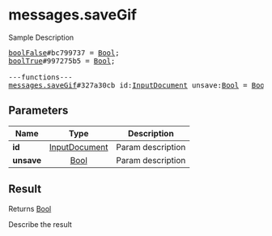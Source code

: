 # messages.saveGif

Sample Description

<pre>
<a href="../constructor/boolFalse">boolFalse</a>#bc799737 = <a href="../type/Bool.md">Bool</a>;
<a href="../constructor/boolTrue">boolTrue</a>#997275b5 = <a href="../type/Bool.md">Bool</a>;

---functions---
<a href="../method/messages.saveGif.md">messages.saveGif</a>#327a30cb id:<a href="../type/InputDocument.md">InputDocument</a> unsave:<a href="../type/Bool.md">Bool</a> = <a href="../type/Bool.md">Bool</a>;
</pre>

## Parameters

| Name | Type | Description |
|------|:----:|-------------|
| **id** | <a href="../type/InputDocument.md">InputDocument</a> | Param description |
| **unsave** | <a href="../type/Bool.md">Bool</a> | Param description |

## Result

Returns <a href="../type/Bool.md">Bool</a>

Describe the result

